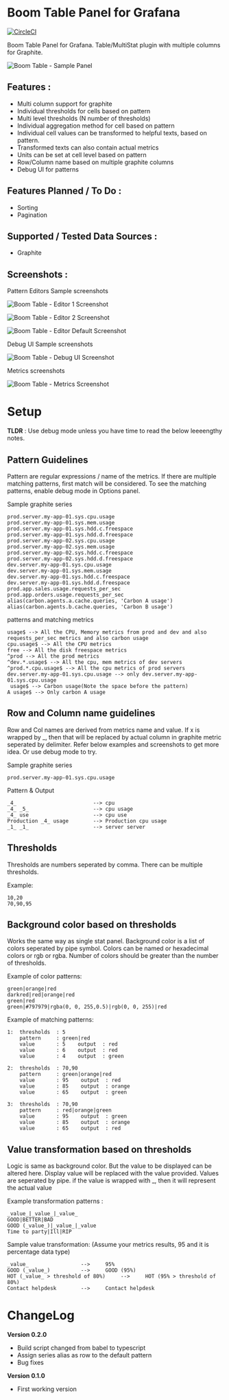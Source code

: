 # Boom Table Panel for Grafana


[![CircleCI](https://circleci.com/gh/yesoreyeram/yesoreyeram-boomtable-panel.svg?style=svg)](https://circleci.com/gh/yesoreyeram/yesoreyeram-boomtable-panel)

Boom Table Panel for Grafana. Table/MultiStat plugin with multiple columns for Graphite.

![Boom Table - Sample Panel](src/img/panel.png)

Features :
----------

* Multi column support for graphite
* Individual thresholds for cells based on pattern
* Multi level thresholds (N number of thresholds)
* Individual aggregation method for cell based on pattern
* Individual cell values can be transformed to helpful texts, based on pattern.
* Transformed texts can also contain actual metrics
* Units can be set at cell level based on pattern
* Row/Column name based on multiple graphite columns
* Debug UI for patterns

Features Planned / To Do :
------------------------
* Sorting
* Pagination

Supported / Tested Data Sources :
--------------------------------

* Graphite

Screenshots :
-------------

Pattern Editors Sample screenshots

![Boom Table - Editor 1 Screenshot](src/img/editor-1.png)

![Boom Table - Editor 2 Screenshot](src/img/editor-2.png)

![Boom Table - Editor Default Screenshot](src/img/editor-default.png)

Debug UI Sample screenshots

![Boom Table - Debug UI Screenshot](src/img/debug-ui.png)

Metrics screenshots

![Boom Table - Metrics Screenshot](src/img/metrics.png)

# Setup

**TLDR** : Use debug mode unless you have time to read the below leeeengthy notes.

Pattern Guidelines
------------------

Pattern are regular expressions / name of the metrics. If there are multiple matching patterns, first match will be considered. To see the matching patterns, enable debug mode in Options panel.

Sample graphite series

    prod.server.my-app-01.sys.cpu.usage
    prod.server.my-app-01.sys.mem.usage
    prod.server.my-app-01.sys.hdd.c.freespace
    prod.server.my-app-01.sys.hdd.d.freespace
    prod.server.my-app-02.sys.cpu.usage
    prod.server.my-app-02.sys.mem.usage
    prod.server.my-app-02.sys.hdd.c.freespace
    prod.server.my-app-02.sys.hdd.d.freespace
    dev.server.my-app-01.sys.cpu.usage
    dev.server.my-app-01.sys.mem.usage
    dev.server.my-app-01.sys.hdd.c.freespace
    dev.server.my-app-01.sys.hdd.d.freespace
    prod.app.sales.usage.requests_per_sec
    prod.app.orders.usage.requests_per_sec
    alias(carbon.agents.a.cache.queries, 'Carbon A usage')
    alias(carbon.agents.b.cache.queries, 'Carbon B usage')

patterns and matching metrics

    usage$ --> All the CPU, Memory metrics from prod and dev and also requests_per_sec metrics and also carbon usage
    cpu.usage$ --> All the CPU metrics
    free --> All the disk freespace metrics
    ^prod --> All the prod metrics
    ^dev.*.usage$ --> All the cpu, mem metrics of dev servers
    ^prod.*.cpu.usage$ --> All the cpu metrics of prod servers
    dev.server.my-app-01.sys.cpu.usage --> only dev.server.my-app-01.sys.cpu.usage
     usage$ --> Carbon usage(Note the space before the pattern)
    A usage$ --> Only carbon A usage

Row and Column name guidelines
------------------------------

Row and Col names are derived from metrics name and value. If x is wrapped by _, then that will be replaced by actual column in graphite metric seperated by delimiter. Refer below examples and screenshots to get more idea. Or use debug mode to try.

Sample graphite series

    prod.server.my-app-01.sys.cpu.usage

Pattern & Output

    _4_                         --> cpu
    _4_ _5_                     --> cpu usage
    _4_ use                     --> cpu use
    Production _4_ usage        --> Production cpu usage
    _1_ _1_                     --> server server


Thresholds 
----------

Thresholds are numbers seperated by comma. There can be multiple thresholds.

Example:

    10,20
    70,90,95

Background color based on thresholds
------------------------------------

Works the same way as single stat panel. Background color is a list of colors seperated by pipe symbol. Colors can be named or hexadecimal colors or rgb or rgba. Number of colors should be greater than the number of thresholds.

Example of color patterns:
     
    green|orange|red
    darkred|red|orange|red
    green|red
    green|#797979|rgba(0, 0, 255,0.5)|rgb(0, 0, 255)|red

Example of matching patterns:

    1:  thresholds  : 5
        pattern     : green|red        
        value       : 5    output  : red
        value       : 6    output  : red
        value       : 4    output  : green

    2:  thresholds  : 70,90
        pattern     : green|orange|red      
        value       : 95    output  : red  
        value       : 85    output  : orange
        value       : 65    output  : green

    3:  thresholds  : 70,90
        pattern     : red|orange|green      
        value       : 95    output  : green  
        value       : 85    output  : orange
        value       : 65    output  : red


Value transformation based on thresholds
----------------------------------------

Logic is same as background color. But the value to be displayed can be altered here. Display value will be replaced with the value provided. Values are seperated by pipe. if the value is wrapped with _, then it will represent the actual value

Example transformation patterns :

    _value_|_value_|_value_
    GOOD|BETTER|BAD
    GOOD (_value_)|_value_|_value
    Time to party|Ill|RIP


Sample value transformation: (Assume your metrics results, 95 and it is percentage data type)
 

    _value_                 -->     95%
    GOOD (_value_)          -->     GOOD (95%)
    HOT (_value_ > threshold of 80%)     -->     HOT (95% > threshold of 80%)
    Contact helpdesk        -->     Contact helpdesk

# ChangeLog

**Version 0.2.0**

* Build script changed from babel to typescript
* Assign series alias as row to the default pattern 
* Bug fixes

**Version 0.1.0**

* First working version
